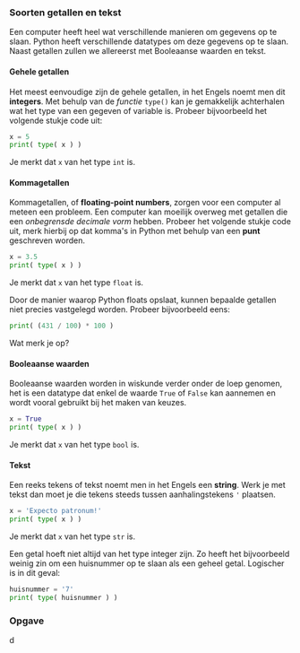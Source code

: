 ### Soorten getallen en tekst
Een computer heeft heel wat verschillende manieren om gegevens op te slaan. Python heeft verschillende datatypes om deze gegevens op te slaan.
Naast getallen zullen we allereerst met Booleaanse waarden en tekst.

#### Gehele getallen
Het meest eenvoudige zijn de gehele getallen, in het Engels noemt men dit **integers**. Met behulp van de *functie* `type()` kan je gemakkelijk achterhalen wat het type van een gegeven of variable is. Probeer bijvoorbeeld het volgende stukje code uit:

```python
x = 5
print( type( x ) )
```
Je merkt dat `x` van het type `int` is.

#### Kommagetallen
Kommagetallen, of **floating-point numbers**, zorgen voor een computer al meteen een probleem. Een computer kan moeilijk overweg met getallen die een *onbegrensde decimale vorm* hebben. Probeer het volgende stukje code uit, merk hierbij op dat komma's in Python met behulp van een **punt** geschreven worden.

```python
x = 3.5
print( type( x ) )
```
Je merkt dat `x` van het type `float` is.

Door de manier waarop Python floats opslaat, kunnen bepaalde getallen niet precies vastgelegd worden. Probeer bijvoorbeeld eens:
```python
print( (431 / 100) * 100 )
```
Wat merk je op?

#### Booleaanse waarden
Booleaanse waarden worden in wiskunde verder onder de loep genomen, het is een datatype dat enkel de waarde `True` of `False` kan aannemen en wordt vooral gebruikt bij het maken van keuzes.

```python
x = True
print( type( x ) )
```
Je merkt dat `x` van het type `bool` is.

#### Tekst
Een reeks tekens of tekst noemt men in het Engels een **string**. Werk je met tekst dan moet je die tekens steeds tussen aanhalingstekens `'` plaatsen.

```python
x = 'Expecto patronum!'
print( type( x ) )
```
Je merkt dat `x` van het type `str` is.

Een getal hoeft niet altijd van het type integer zijn. Zo heeft het bijvoorbeeld weinig zin om een huisnummer op te slaan als een geheel getal. Logischer is in dit geval:

```python
huisnummer = '7'
print( type( huisnummer ) )
```

### Opgave
d